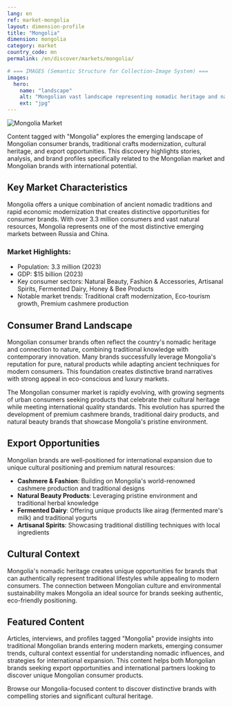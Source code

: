 ```yaml
---
lang: en
ref: market-mongolia
layout: dimension-profile
title: "Mongolia"
dimension: mongolia
category: market
country_code: mn
permalink: /en/discover/markets/mongolia/

# === IMAGES (Semantic Structure for Collection-Image System) ===
images:
  hero:
    name: "landscape"
    alt: "Mongolian vast landscape representing nomadic heritage and natural purity"
    ext: "jpg"
---
```


![Mongolia Market](/assets/images/dimensions/markets/mongolia.jpg)

Content tagged with "Mongolia" explores the emerging landscape of Mongolian consumer brands, traditional crafts modernization, cultural heritage, and export opportunities. This discovery highlights stories, analysis, and brand profiles specifically related to the Mongolian market and Mongolian brands with international potential.

## Key Market Characteristics

Mongolia offers a unique combination of ancient nomadic traditions and rapid economic modernization that creates distinctive opportunities for consumer brands. With over 3.3 million consumers and vast natural resources, Mongolia represents one of the most distinctive emerging markets between Russia and China.

### Market Highlights:
- Population: 3.3 million (2023)
- GDP: $15 billion (2023)  
- Key consumer sectors: Natural Beauty, Fashion & Accessories, Artisanal Spirits, Fermented Dairy, Honey & Bee Products
- Notable market trends: Traditional craft modernization, Eco-tourism growth, Premium cashmere production

## Consumer Brand Landscape

Mongolian consumer brands often reflect the country's nomadic heritage and connection to nature, combining traditional knowledge with contemporary innovation. Many brands successfully leverage Mongolia's reputation for pure, natural products while adapting ancient techniques for modern consumers. This foundation creates distinctive brand narratives with strong appeal in eco-conscious and luxury markets.

The Mongolian consumer market is rapidly evolving, with growing segments of urban consumers seeking products that celebrate their cultural heritage while meeting international quality standards. This evolution has spurred the development of premium cashmere brands, traditional dairy products, and natural beauty brands that showcase Mongolia's pristine environment.

## Export Opportunities

Mongolian brands are well-positioned for international expansion due to unique cultural positioning and premium natural resources:

- **Cashmere & Fashion**: Building on Mongolia's world-renowned cashmere production and traditional designs
- **Natural Beauty Products**: Leveraging pristine environment and traditional herbal knowledge  
- **Fermented Dairy**: Offering unique products like airag (fermented mare's milk) and traditional yogurts
- **Artisanal Spirits**: Showcasing traditional distilling techniques with local ingredients

## Cultural Context

Mongolia's nomadic heritage creates unique opportunities for brands that can authentically represent traditional lifestyles while appealing to modern consumers. The connection between Mongolian culture and environmental sustainability makes Mongolia an ideal source for brands seeking authentic, eco-friendly positioning.

## Featured Content

Articles, interviews, and profiles tagged "Mongolia" provide insights into traditional Mongolian brands entering modern markets, emerging consumer trends, cultural context essential for understanding nomadic influences, and strategies for international expansion. This content helps both Mongolian brands seeking export opportunities and international partners looking to discover unique Mongolian consumer products.

Browse our Mongolia-focused content to discover distinctive brands with compelling stories and significant cultural heritage.
